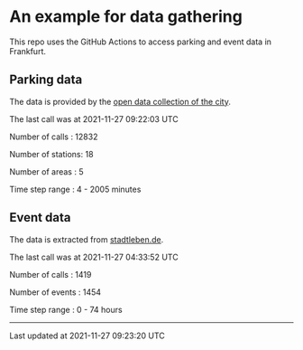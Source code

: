 # An example for data gathering

This repo uses the GitHub Actions to access parking and event data in Frankfurt.

## Parking data
The data is provided by the [open data collection of the city](https://www.offenedaten.frankfurt.de/).

The last call was at 2021-11-27 09:22:03 UTC

Number of calls   : 12832

Number of stations:    18

Number of areas   :     5

Time step range   :     4 -  2005 minutes


## Event data
The data is extracted from [stadtleben.de](https://stadtleben.de/frankfurt/).

The last call was at 2021-11-27 04:33:52 UTC

Number of calls   : 1419

Number of events  : 1454

Time step range   :    0 -   74 hours


----

Last updated at 2021-11-27 09:23:20 UTC
